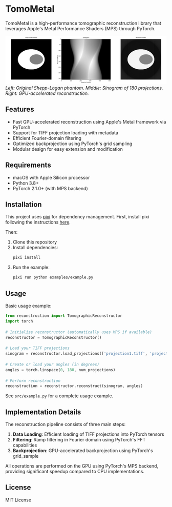 # TomoMetal

TomoMetal is a high-performance tomographic reconstruction library that leverages Apple's Metal Performance Shaders (MPS) through PyTorch.

![Example Reconstruction](docs/images/example_reconstruction.png)
*Left: Original Shepp-Logan phantom. Middle: Sinogram of 180 projections. Right: GPU-accelerated reconstruction.*

## Features

- Fast GPU-accelerated reconstruction using Apple's Metal framework via PyTorch
- Support for TIFF projection loading with metadata
- Efficient Fourier-domain filtering
- Optimized backprojection using PyTorch's grid sampling
- Modular design for easy extension and modification

## Requirements

- macOS with Apple Silicon processor
- Python 3.8+
- PyTorch 2.1.0+ (with MPS backend)

## Installation

This project uses [pixi](https://prefix.dev/docs/pixi/overview) for dependency management. First, install pixi following the instructions [here](https://prefix.dev/docs/pixi/installation).

Then:

1. Clone this repository
2. Install dependencies:
   ```bash
   pixi install
   ```
3. Run the example:
   ```bash
   pixi run python examples/example.py
   ```

## Usage

Basic usage example:

```python
from reconstruction import TomographicReconstructor
import torch

# Initialize reconstructor (automatically uses MPS if available)
reconstructor = TomographicReconstructor()

# Load your TIFF projections
sinogram = reconstructor.load_projections(['projection1.tiff', 'projection2.tiff', ...])

# Create or load your angles (in degrees)
angles = torch.linspace(0, 180, num_projections)

# Perform reconstruction
reconstruction = reconstructor.reconstruct(sinogram, angles)
```

See `src/example.py` for a complete usage example.

## Implementation Details

The reconstruction pipeline consists of three main steps:

1. **Data Loading**: Efficient loading of TIFF projections into PyTorch tensors
2. **Filtering**: Ramp filtering in Fourier domain using PyTorch's FFT capabilities
3. **Backprojection**: GPU-accelerated backprojection using PyTorch's grid_sample

All operations are performed on the GPU using PyTorch's MPS backend, providing significant speedup compared to CPU implementations.

## License

MIT License
